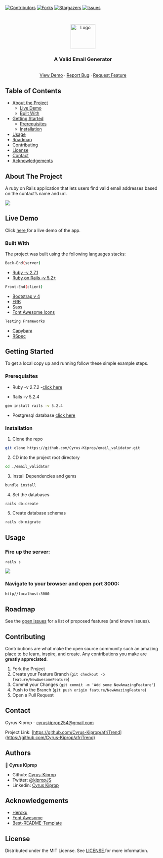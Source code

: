 [![Contributors][contributors-shield]][contributors-url]
[![Forks][forks-shield]][forks-url]
[![Stargazers][stars-shield]][stars-url]
[![Issues][issues-shield]][issues-url]

<!-- PROJECT LOGO -->
<br />
<p align="center">
    <img src="images/microverse-logo.jpg" alt="Logo" width="80" height="80">

  <h3 align="center">A Valid Email Generator</h3>

  <p align="center">
    <br />
    <a href="https://https://pacific-stream-82359.herokuapp.com/">View Demo</a>
    ·
    <a href="https://github.com/Cyrus-Kiprop/email_validator/issues">Report Bug</a>
    ·
    <a href="https://github.com/Cyrus-Kiprop/email_validator/issues">Request Feature</a>
  </p>
</p>

<!-- TABLE OF CONTENTS -->

## Table of Contents

- [About the Project](#about-the-project)
  - [Live Demo](#live-demo)
  - [Built With](#built-with)
- [Getting Started](#getting-started)
  - [Prerequisites](#prerequisites)
  - [Installation](#installation)
- [Usage](#usage)
- [Roadmap](#roadmap)
- [Contributing](#contributing)
- [License](#license)
- [Contact](#contact)
- [Acknowledgements](#acknowledgements)

<!-- ABOUT THE PROJECT -->

## About The Project

A ruby on Rails application that lets users find valid email addresses based on the contact’s name and url.

![](./images/entire-app.gif)

## Live Demo

Click [ here ](https://pacific-stream-82359.herokuapp.com/) for a live demo of the app.

### Built With

The project was built using the following languages stacks:

```sh
Back-End(server)
```

- [Ruby -v 2.7.1](https://ruby-doc.org/)
- [Ruby on Rails -v 5.2+](https://rubyonrails.org/)

```sh
Front-End(client)
```

- [Bootstrap v 4](https://getbootstrap.com)
- [ERB](https://guides.rubyonrails.org/layouts_and_rendering.html)
- [Sass](https://sass-lang.com/)
- [Font Awesome Icons](https://fontawesome.com/icons?d=gallery)

```sh
Testing Frameworks
```

- [Capybara](https://github.com/teamcapybara/capybara)
- [RSpec](https://rspec.info/)

<!-- GETTING STARTED -->

## Getting Started

To get a local copy up and running follow these simple example steps.

### Prerequisites

- Ruby -v 2.7.2 -[click here](https://www.ruby-lang.org/en/)

- Rails -v 5.2.4

```sh
gem install rails -v 5.2.4
```

- Postgresql database [click here](https://www.digitalocean.com/community/tutorials/how-to-install-ruby-on-rails-with-rbenv-on-ubuntu-18-04)

### Installation

1. Clone the repo

```sh
git clone https://github.com/Cyrus-Kiprop/email_validator.git
```

2. CD into the project root directory

```sh
cd ./email_validator
```

3. Install Dependencies and gems

```sh
bundle install
```

4. Set the databases

```sh
rails db:create
```

5. Create database schemas

```sh
rails db:migrate
```

<!-- USAGE EXAMPLES -->

## Usage

### Fire up the server:

```JS
rails s
```

![](./images/starting-server.gif)

### Navigate to your browser and open port 3000:

```JS
http//localhost:3000
```

## Roadmap

See the [open issues](https://github.com/Cyrus-Kiprop/email_validator/issues) for a list of proposed features (and known issues).

<!-- CONTRIBUTING -->

## Contributing

Contributions are what make the open source community such an amazing place to be learn, inspire, and create. Any contributions you make are **greatly appreciated**.

1. Fork the Project
2. Create your Feature Branch (`git checkout -b feature/NewAwesomeFeature`)
3. Commit your Changes (`git commit -m 'Add some NewAmazingFeature'`)
4. Push to the Branch (`git push origin feature/NewAmazingFeature`)
5. Open a Pull Request

<!-- CONTACT -->

## Contact

Cyrus Kiprop - cyruskiprop254@gmail.com

Project Link: [https://github.com/Cyrus-Kiprop/afriTrend](https://github.com/Cyrus-Kiprop/afriTrend)

## Authors

👤 **Cyrus Kiprop**

- Github: [Cyrus-Kiprop](https://github.com/Cyrus-Kiprop)
- Twitter: [@kipropJS](https://twitter.com/kipropJS)
- Linkedin: [Cyrus Kiprop](https://www.linkedin.com/in/cyrus-kiprop-ba7320120/)

## Acknowledgements

- [Heroku](https://afritrend.herokuapp.com)
- [Font Awesome](https://fontawesome.com)
- [Best-README-Template](https://github.com/othneildrew/Best-README-Template)

<!-- LICENSE -->

## License

Distributed under the MIT License. See [ LICENSE ](https://github.com/Cyrus-Kiprop/afriTrend/blob/master/LICENSE) for more information.

<!-- MARKDOWN LINKS & IMAGES -->

[contributors-shield]: https://img.shields.io/github/contributors/Cyrus-Kiprop/email_validator.svg?style=flat-square
[contributors-url]: https://github.com/Cyrus-Kiprop/email_validator/graphs/contributors
[forks-shield]: https://img.shields.io/github/forks/Cyrus-Kiprop/email_validator.svg?style=flat-square
[forks-url]: https://github.com/Cyrus-Kiprop/email_validator/network/members
[stars-shield]: https://img.shields.io/github/stars/Cyrus-Kiprop/email_validator.svg?style=flat-square
[stars-url]: https://github.com/Cyrus-Kiprop/email_validator/stargazers
[issues-shield]: https://img.shields.io/github/issues/Cyrus-Kiprop/email_validator.svg?style=flat-square
[issues-url]: https://github.com/Cyrus-Kiprop/email_validator/issues
[product-screenshot]: /app/assets/images/screenshot.png
